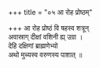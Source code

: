 +++
title = "०५ आ रोह प्रोष्ठम्"

+++
आ रोह प्रोष्ठं वि षहस्व शत्रून्  
अवास्राग् दीक्षां वशिनी ह्य् उग्रा ।  
देहि दक्षिणां ब्राह्मणेभ्यो  
अथो मुच्यस्व वरुणस्य पाशात् ॥